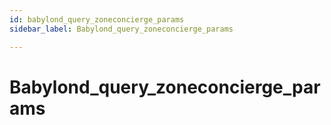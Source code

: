 ```yaml
---
id: babylond_query_zoneconcierge_params
sidebar_label: Babylond_query_zoneconcierge_params

---
```


# Babylond_query_zoneconcierge_params